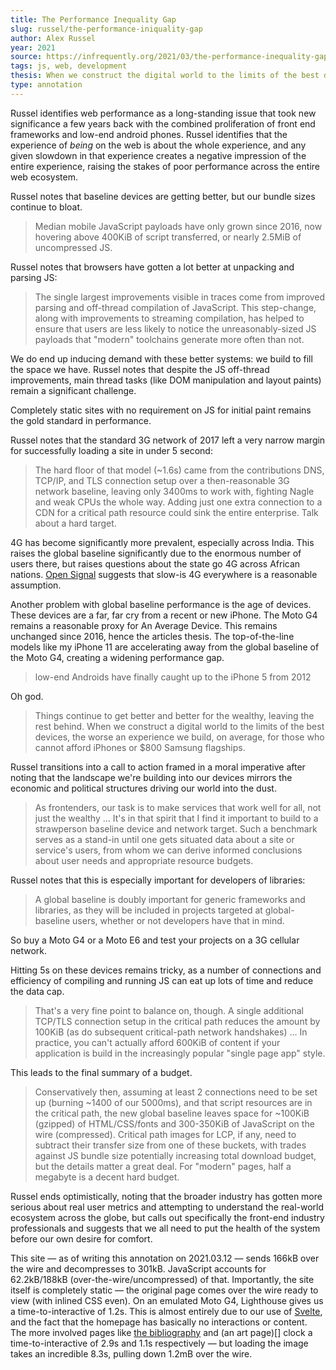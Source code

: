 ```yaml
---
title: The Performance Inequality Gap
slug: russel/the-performance-iniquality-gap
author: Alex Russel
year: 2021
source: https://infrequently.org/2021/03/the-performance-inequality-gap/
tags: js, web, development
thesis: When we construct the digital world to the limits of the best devices, we build a less usable one for the 80+% of the world's users. A rule of thumb limit is ~100KiB of HTML/CSS/fonts and ~300-350KiB of JS (compressed).
type: annotation
---
```


Russel identifies web performance as a long-standing issue that took new significance a few years back with the combined proliferation of front end frameworks and low-end android phones. Russel identifies that the experience of _being_ on the web is about the whole experience, and any given slowdown in that experience creates a negative impression of the entire experience, raising the stakes of poor performance across the entire web ecosystem.

Russel notes that baseline devices are getting better, but our bundle sizes continue to bloat.

> Median mobile JavaScript payloads have only grown since 2016, now hovering above 400KiB of script transferred, or nearly 2.5MiB of uncompressed JS.

 Russel notes that browsers have gotten a lot better at unpacking and parsing JS:

 > The single largest improvements visible in traces come from improved parsing and off-thread compilation of JavaScript. This step-change, along with improvements to streaming compilation, has helped to ensure that users are less likely to notice the unreasonably-sized JS payloads that "modern" toolchains generate more often than not.

We do end up inducing demand with these better systems: we build to fill the space we have. Russel notes that despite the JS off-thread improvements, main thread tasks (like DOM manipulation and layout paints) remain a significant challenge.

Completely static sites with no requirement on JS for initial paint remains the gold standard in performance.

Russel notes that the standard 3G network of 2017 left a very narrow margin for successfully loading a site in under 5 second:

> The hard floor of that model (~1.6s) came from the contributions DNS, TCP/IP, and TLS connection setup over a then-reasonable 3G network baseline, leaving only 3400ms to work with, fighting Nagle and weak CPUs the whole way. Adding just one extra connection to a CDN for a critical path resource could sink the entire enterprise. Talk about a hard target.

4G has become significantly more prevalent, especially across India. This raises the global baseline significantly due to the enormous number of users there, but raises questions about the state go 4G across African nations. [Open Signal](https://www.opensignal.com/sites/opensignal-com/files/data/reports/pdf-only/data-2020-05/state_of_mobile_experience_may_2020_opensignal_3_0.pdf) suggests that slow-is 4G everywhere is a reasonable assumption.

Another problem with global baseline performance is the age of devices. These devices are a far, far cry from a recent or new iPhone. The Moto G4 remains a reasonable proxy for An Average Device. This remains unchanged since 2016, hence the articles thesis. The top-of-the-line models like my iPhone 11 are accelerating away from the global baseline of the Moto G4, creating a widening performance gap.

> low-end Androids have finally caught up to the iPhone 5 from 2012

Oh god.

> Things continue to get better and better for the wealthy, leaving the rest behind. When we construct a digital world to the limits of the best devices, the worse an experience we build, on average, for those who cannot afford iPhones or $800 Samsung flagships.

Russel transitions into a call to action framed in a moral imperative after noting that the landscape we're building into our devices mirrors the economic and political structures driving our world into the dust.

> As frontenders, our task is to make services that work well for all, not just the wealthy … It's in that spirit that I find it important to build to a strawperson baseline device and network target. Such a benchmark serves as a stand-in until one gets situated data about a site or service's users, from whom we can derive informed conclusions about user needs and appropriate resource budgets.

Russel notes that this is especially important for developers of libraries:

> A global baseline is doubly important for generic frameworks and libraries, as they will be included in projects targeted at global-baseline users, whether or not developers have that in mind.

So buy a Moto G4 or a Moto E6 and test your projects on a 3G cellular network.

Hitting 5s on these devices remains tricky, as a number of connections and efficiency of compiling and running JS can eat up lots of time and reduce the data cap.

> That's a very fine point to balance on, though. A single additional TCP/TLS connection setup in the critical path reduces the amount by 100KiB (as do subsequent critical-path network handshakes) … In practice, you can't actually afford 600KiB of content if your application is build in the increasingly popular "single page app" style.

This leads to the final summary of a budget.

> Conservatively then, assuming at least 2 connections need to be set up (burning ~1400 of our 5000ms), and that script resources are in the critical path, the new global baseline leaves space for ~100KiB (gzipped) of HTML/CSS/fonts and 300-350KiB of JavaScript on the wire (compressed). Critical path images for LCP, if any, need to subtract their transfer size from one of these buckets, with trades against JS bundle size potentially increasing total download budget, but the details matter a great deal. For "modern" pages, half a megabyte is a decent hard budget.

Russel ends optimistically, noting that the broader industry has gotten more serious about real user metrics and attempting to understand the real-world ecosystem across the globe, but calls out specifically the front-end industry professionals and suggests that we all need to put the health of the system before our own desire for comfort.

This site — as of writing this annotation on 2021.03.12 — sends 166kB over the wire and decompresses to 301kB. JavaScript accounts for 62.2kB/188kB (over-the-wire/uncompressed) of that. Importantly, the site itself is completely static — the original page comes over the wire ready to view (with inlined CSS even). On an emulated Moto G4, Lighthouse gives us a time-to-interactive of 1.2s. This is almost entirely due to our use of [Svelte](https://svelte.dev/), and the fact that the homepage has basically no interactions or content. The more involved pages like [the bibliography](/bibliography) and (an art page)[] clock a time-to-interactive of 2.9s and 1.1s respectively — but loading the image takes an incredible 8.3s, pulling down 1.2mB over the wire.